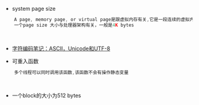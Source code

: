 
- system page size

``` c
    A page, memory page, or virtual page是跟虚拟内存有关,它是一段连续的虚拟内存,
    一个page size 大小与处理器架构有关，一般是4K bytes
    
	
```

- [字符编码笔记：ASCII，Unicode和UTF-8](http://www.ruanyifeng.com/blog/2007/10/ascii_unicode_and_utf-8.html)


- 可重入函数

``` c
    多个线程可以同时调用该函数,该函数不会有操作静态变量
    
	
```

- 一个block的大小为512 bytes